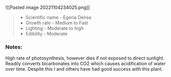 ![[Pasted image 20221104234025.png]]
> - Scientific name - Egeria Densa
> - Growth rate - Medium to Fast
> - Lighting - Moderate to high
> - Edibility - Moderate

### Notes:
High rate of photosynthesis, however dies if not exposed to direct sunlight. Readily converts bicarbonates into CO2 which causes acidification of water over time. Despite this I and others have had good success with this plant.